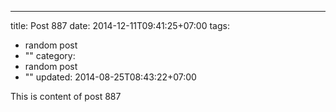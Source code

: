---
title: Post 887
date: 2014-12-11T09:41:25+07:00
tags:
  - random post
  - ""
category:
  - random post
  - ""
updated: 2014-08-25T08:43:22+07:00

This is content of post 887